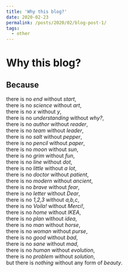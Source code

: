 ```yaml
---
title: 'Why this blog?'
date: 2020-02-23
permalink: /posts/2020/02/blog-post-1/
tags:
  - other
---
```



Why this blog?
======
Because
-------


there is no <i>end</i> without <i>start</i>,
<br />
there is no <i>science</i> without <i>art</i>,
<br />
there is no <i>x</i> without <i>y</i>,
<br />
there is no <i>understanding</i> without <i>why?</i>,
<br />
there is no <i>author</i> without <i>reader</i>,
<br />
there is no <i>team</i> without <i>leader</i>,
<br />
there is no <i>salt</i> without <i>pepper</i>,
<br />
there is no <i>pencil</i> without <i>paper</i>,
<br />
there is no <i>moon</i> without <i>sun</i>,
<br />
there is no <i>grim</i> without <i>fun</i>,
<br />
there is no <i>line</i> without <i>dot</i>,
<br />
there is no <i>little</i> without <i>a lot</i>,
<br />
there is no <i>doctor</i> without <i>patient</i>,
<br />
there is no <i>modern</i> without <i>ancient</i>,
<br />
there is no <i>brave</i> without <i>fear</i>,
<br />
there is no <i>letter</i> without <i>Dear</i>,
<br />
there is no <i>1,2,3</i> without <i>a,b,c</i>,
<br />
there is no <i>Voila!</i> without <i>Merci!</i>,
<br />
there is no <i>home</i> without <i>IKEA</i>,
<br />
there is no <i>plan</i> without <i>idea</i>,
<br />
there is no <i>man</i> without <i>horse</i>,
<br />
there is no <i>woman</i> without <i>purse</i>,
<br />
there is no <i>good</i> without <i>bad</i>,
<br />
there is no <i>sane</i> without <i>mad</i>,
<br />
there is no <i>human</i> without <i>evolution</i>,
<br />
there is no <i>problem</i> without <i>solution</i>,
<br />
but there is <i>nothing</i> without any form of <i>beauty</i>.
